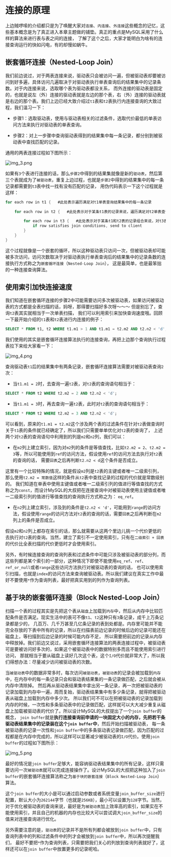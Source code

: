 # 连接的原理

上边贼啰嗦的介绍都只是为了唤醒大家对`连接`、`内连接`、`外连接`这些概念的记忆，这些基本概念是为了真正进入本章主题做的铺垫。真正的重点是MySQL采用了什么样的算法来进行表与表之间的连接，
了解了这个之后，大家才能明白为啥有的连接查询运行的快如闪电，有的却慢如蜗牛。

## 嵌套循环连接（Nested-Loop Join）

我们前边说过，对于两表连接来说，驱动表只会被访问一遍，但被驱动表却要被访问到好多遍，具体访问几遍取决于对驱动表执行单表查询后的结果集中的记录条数。对于内连接来说，选取哪个表为驱动表都没关系，
而外连接的驱动表是固定的，也就是说左（外）连接的驱动表就是左边的那个表，右（外）连接的驱动表就是右边的那个表。我们上边已经大致介绍过`t1`表和`t2`表执行内连接查询的大致过程，我们温习一下：

* 步骤1：选取驱动表，使用与驱动表相关的过滤条件，选取代价最低的单表访问方法来执行对驱动表的单表查询。

* 步骤2：对上一步骤中查询驱动表得到的结果集中每一条记录，都分别到被驱动表中查找匹配的记录。

通用的两表连接过程如下图所示：

![img_3.png](/数据库/MySQL/连接的原理/img_3.png)

如果有`3`个表进行连接的话，那么`步骤2`中得到的结果集就像是新的`驱动表`，然后第三个表就成为了`被驱动表`，重复上边过程，也就是`步骤2`中得到的结果集中的每一条记录都需要到`t3`表中找一找有没有匹配的记录，
用伪代码表示一下这个过程就是这样：

```java
for each row in t1 {   #此处表示遍历满足对t1单表查询结果集中的每一条记录
    
    for each row in t2 {   #此处表示对于某条t1表的记录来说，遍历满足对t2单表查询结果集中的每一条记录
    
        for each row in t3 {   #此处表示对于某条t1和t2表的记录组合来说，对t3表进行单表查询
            if row satisfies join conditions, send to client
        }
    }
}

```

这个过程就像是一个嵌套的循环，所以这种驱动表只访问一次，但被驱动表却可能被多次访问，访问次数取决于对驱动表执行单表查询后的结果集中的记录条数的连接执行方式称之为`嵌套循环连接`（`Nested-Loop Join`），
这是最简单，也是最笨拙的一种连接查询算法。

## 使用索引加快连接速度

我们知道在嵌套循环连接的步骤2中可能需要访问多次被驱动表，如果访问被驱动表的方式都是全表扫描的话，妈呀，那得要扫描好多次呀～～～ 但是别忘了，查询`t2`表其实就相当于一次单表扫描，
我们可以利用索引来加快查询速度哦。回顾一下最开始介绍的`t1`表和`t2`表进行内连接的例子：

```sql
SELECT * FROM t1, t2 WHERE t1.m1 > 1 AND t1.m1 = t2.m2 AND t2.n2 < 'd';
```

我们使用的其实是嵌套循环连接算法执行的连接查询，再把上边那个查询执行过程表拉下来给大家看一下：

![img_4.png](/数据库/MySQL/连接的原理/img_4.png)

查询驱动表`t1`后的结果集中有两条记录，嵌套循环连接算法需要对被驱动表查询`2`次：

* 当`t1.m1 = 2`时，去查询一遍`t2`表，对`t2`表的查询语句相当于：

```sql
SELECT * FROM t2 WHERE t2.m2 = 2 AND t2.n2 < 'd';
```

* 当`t1.m1 = 3`时，再去查询一遍`t2`表，此时对`t2`表的查询语句相当于：

```sql
SELECT * FROM t2 WHERE t2.m2 = 3 AND t2.n2 < 'd';
```

可以看到，原来的`t1.m1 = t2.m2`这个涉及两个表的过滤条件在针对`t2`表做查询时关于`t1`表的条件就已经确定了，所以我们只需要单单优化对`t2`表的查询了，
上述两个对`t2`表的查询语句中利用到的列是`m2`和`n2`列，我们可以：

* 在`m2`列上建立索引，因为对`m2`列的条件是等值查找，比如`t2.m2 = 2`、`t2.m2 = 3`等，所以可能使用到`ref`的访问方法，假设使用`ref`的访问方法去执行对`t2`表的查询的话，
需要`回表`之后再判断`t2.n2 < d`这个条件是否成立。

这里有一个比较特殊的情况，就是假设`m2`列是`t2`表的主键或者唯一二级索引列，那么使用`t2.m2 = 常数值`这样的条件从`t2`表中查找记录的过程的代价就是常数级别的。
我们知道在单表中使用主键值或者唯一二级索引列的值进行等值查找的方式称之为`const`，而设计MySQL的大叔把在连接查询中对被驱动表使用主键值或者唯一二级索引列的值进行等值查找的查询执行方式称之为：
`eq_ref`。

* 在`n2`列上建立索引，涉及到的条件是`t2.n2 < 'd'`，可能用到`range`的访问方法，假设使用`range`的访问方法对`t2`表的查询的话，需要`回表`之后再判断在`m2`列上的条件是否成立。

假设`m2`和`n2`列上都存在索引的话，那么就需要从这两个里边儿挑一个代价更低的去执行对`t2`表的查询。当然，建立了索引不一定使用索引，只有在`二级索引 + 回表`的代价比全表扫描的代价更低时才会使用索引。

另外，有时候连接查询的查询列表和过滤条件中可能只涉及被驱动表的部分列，而这些列都是某个索引的一部分，这种情况下即使不能使用`eq_ref`、`ref`、`ref_or_null`或者`range`这些访问方法执行对被驱动表的查询的话，
也可以使用索引扫描，也就是`index`的访问方法来查询被驱动表。所以我们建议在真实工作中最好不要使用`*`作为查询列表，最好把真实用到的列作为查询列表。

## 基于块的嵌套循环连接（Block Nested-Loop Join）


扫描一个表的过程其实是先把这个表从`磁盘`上加载到`内存`中，然后从内存中比较匹配条件是否满足。现实生活中的表可不像`t1`、`t2`这种只有`3`条记录，成千上万条记录都是少的，
几百万、几千万甚至几亿条记录的表到处都是。内存里可能并不能完全存放的下表中所有的记录，所以在扫描表前边记录的时候后边的记录可能还在磁盘上，等扫描到后边记录的时候可能内存不足，
所以需要把前边的记录从内存中释放掉。我们前边又说过，采用嵌套循环连接算法的两表连接过程中，被驱动表可是要被访问好多次的，如果这个被驱动表中的数据特别多而且不能使用索引进行访问，
那就相当于要从磁盘上读好几次这个表，这个`I/O`代价就非常大了，所以我们得想办法：尽量减少访问被驱动表的次数。

当`被驱动表`中的数据非常多时，每次访问`被驱动表`，`被驱动表`的记录会被加载到`内存`中，在内存中的每一条记录只会和驱动表结果集的一条记录做匹配，之后就会被从内存中清除掉。
然后再从驱动表结果集中拿出另一条记录，再一次把被驱动表的记录加载到内存中一遍，周而复始，驱动表结果集中有多少条记录，就得把被驱动表从磁盘上加载到内存中多少次。
所以我们可不可以在把被驱动表的记录加载到内存的时候，一次性和多条驱动表中的记录做匹配，这样就可以大大减少重复从磁盘上加载被驱动表的代价了。所以设计MySQL的大叔提出了一个`join buffer`的概念，
`join buffer`就是**执行连接查询前申请的一块固定大小的内存，先把若干条驱动表结果集中的记录装在这个`join buffer`中**，然后开始扫描被驱动表，
每一条被驱动表的记录一次性和`join buffer`中的多条驱动表记录做匹配，因为匹配的过程都是在内存中完成的，所以这样可以显著减少被驱动表的`I/O`代价。使用`join buffer`的过程如下图所示：

![img_5.png](/数据库/MySQL/连接的原理/img_5.png)

最好的情况是`join buffer`足够大，能容纳驱动表结果集中的所有记录，这样只需要访问一次`被驱动表`就可以完成连接操作了。设计MySQL的大叔把这种加入了`join buffer`的嵌套循环连接算法称之为`基于块的嵌套连接`（`Block Nested-Loop Join`）算法。

这个`join buffer`的大小是可以通过启动参数或者系统变量`join_buffer_size`进行配置，默认大小为`262144`字节（也就是`256KB`），最小可以设置为`128`字节。当然，
对于优化被驱动表的查询来说，最好是为`被驱动表`加上效率高的索引，如果实在不能使用索引，并且自己的机器的内存也比较大可以尝试调大`join_buffer_size`的值来对连接查询进行优化。

另外需要注意的是，`驱动表`的记录并不是所有列都会被放到`join buffer`中，只有查询列表中的列和过滤条件中的列才会被放到`join buffer`中，所以再次提醒我们，
最好不要把`*`作为查询列表，只需要把我们关心的列放到查询列表就好了，这样还可以在`join buffer`中放置更多的记录呢哈。






